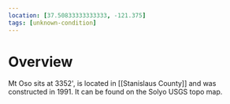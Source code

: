 ```yaml
---
location: [37.50833333333333, -121.375]
tags: [unknown-condition]
---
```


# Overview

Mt Oso sits at 3352', is located in [[Stanislaus County]] and was constructed in 1991. It can be found on the Solyo USGS topo map.

